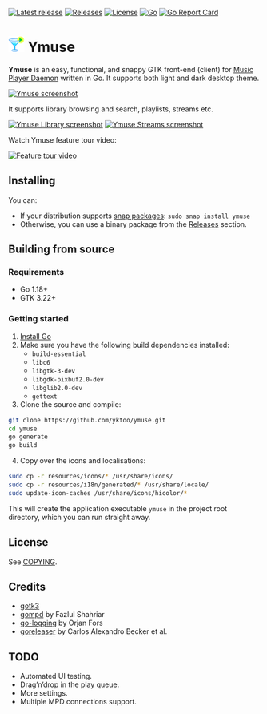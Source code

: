 [![Latest release](https://img.shields.io/github/v/release/yktoo/ymuse.svg)](https://github.com/yktoo/ymuse/releases/latest)
[![Releases](https://img.shields.io/github/downloads/yktoo/ymuse/total.svg)](https://github.com/yktoo/ymuse/releases)
[![License](https://img.shields.io/github/license/yktoo/ymuse.svg)](COPYING)
[![Go](https://github.com/yktoo/ymuse/actions/workflows/go.yml/badge.svg)](https://github.com/yktoo/ymuse/actions/workflows/go.yml)
[![Go Report Card](https://goreportcard.com/badge/github.com/yktoo/ymuse)](https://goreportcard.com/report/github.com/yktoo/ymuse)

# ![Ymuse icon](resources/icons/hicolor/32x32/apps/ymuse.png) Ymuse

**Ymuse** is an easy, functional, and snappy GTK front-end (client) for [Music Player Daemon](https://www.musicpd.org/) written in Go. It supports both light and dark desktop theme.

[![Ymuse screenshot](https://res.cloudinary.com/yktoo/image/upload/blog/e6ecokfftenpwlwswon1.png)](https://res.cloudinary.com/yktoo/image/upload/blog/e6ecokfftenpwlwswon1.png)

It supports library browsing and search, playlists, streams etc.

[![Ymuse Library screenshot](https://res.cloudinary.com/yktoo/image/upload/t_s320/blog/wqud8spomcmuduvgar9d.png)](https://res.cloudinary.com/yktoo/image/upload/blog/wqud8spomcmuduvgar9d.png)
[![Ymuse Streams screenshot](https://res.cloudinary.com/yktoo/image/upload/t_s320/blog/pnwj9nlucfuobw0vcv0l.png)](https://res.cloudinary.com/yktoo/image/upload/blog/pnwj9nlucfuobw0vcv0l.png)

Watch Ymuse feature tour video:

[![Feature tour video](https://img.youtube.com/vi/h0g2gk5DM8s/0.jpg)](https://www.youtube.com/watch?v=h0g2gk5DM8s)

## Installing

You can:

* If your distribution supports [snap packages](https://snapcraft.io/ymuse): `sudo snap install ymuse`
* Otherwise, you can use a binary package from the [Releases](https://github.com/yktoo/ymuse/releases) section.

## Building from source

### Requirements

* Go 1.18+
* GTK 3.22+

### Getting started

1. [Install Go](https://golang.org/doc/install)
2. Make sure you have the following build dependencies installed:
   * `build-essential`
   * `libc6`
   * `libgtk-3-dev`
   * `libgdk-pixbuf2.0-dev`
   * `libglib2.0-dev`
   * `gettext`
3. Clone the source and compile:
```bash
git clone https://github.com/yktoo/ymuse.git
cd ymuse
go generate
go build
```
4. Copy over the icons and localisations:
```bash
sudo cp -r resources/icons/* /usr/share/icons/
sudo cp -r resources/i18n/generated/* /usr/share/locale/
sudo update-icon-caches /usr/share/icons/hicolor/*
```

This will create the application executable `ymuse` in the project root directory, which you can run straight away.

## License

See [COPYING](COPYING).

## Credits

* [gotk3](https://github.com/gotk3/gotk3)
* [gompd](https://github.com/fhs/gompd) by Fazlul Shahriar
* [go-logging](https://github.com/op/go-logging) by Örjan Fors
* [goreleaser](https://goreleaser.com/) by Carlos Alexandro Becker et al.

## TODO

* Automated UI testing.
* Drag’n’drop in the play queue.
* More settings.
* Multiple MPD connections support.
